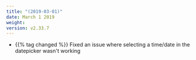 ```yaml
---
title: "(2019-03-01)"
date: March 1 2019
weight:
version: v2.33.7
---
```

- {{% tag changed %}} Fixed an issue where selecting a time/date in the datepicker wasn't working
